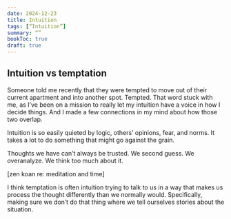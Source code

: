 ```yaml
---
date: 2024-12-23
title: Intuition
tags: [“Intuition”]
summary: “”
bookToc: true
draft: true
---
```


## Intuition vs temptation
Someone told me recently that they were tempted to move out of their current apartment and into another spot. Tempted. That word stuck with me, as I’ve been on a mission to really let my intuition have a voice in how I decide things. And I made a few connections in my mind about how those two overlap.

Intuition is so easily quieted by logic, others’ opinions, fear, and norms. It takes a lot to do something that might go against the grain. 


Thoughts we have can’t always be trusted. We second guess. We overanalyze. We think too much about it. 

[zen koan re: meditation and time] 



I think temptation is often intuition trying to talk to us in a way that makes us process the thought differently than we normally would. Specifically, making sure we don’t do that thing where we tell ourselves stories about the situation.

